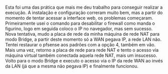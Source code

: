 Esta foi uma das prática que mais me deu trabalho para conseguir realizar a execução. A instalação e configuração correram muito bem, mas a partir do momento de tentar acessar a interface web, os problemas começaram. Primeiramente usei o comando para desabilitar o firewall como manda o figurino, logo em seguida coloco o IP no navegador, mas sem sucesso. Nova tentativa, mudo a placa de rede da minha máquina de rede NAT para modo Bridge, a partir deste momento só a WAN pegava IP, a rede LAN não. Tentei restaurar o pfsense aos padrões com a opção 4, também em vão. Mais uma vez, retorno a placa de rede para rede NAT e tento o acesso via máquina virtual também conectada aquela rede NAT, mais um insucesso. Volto para o modo Bridge e executo o acesso via o IP da rede WAN ao invés da LAN (já que a mesma não pegava IP) e finalmente funcionou.

<img src=""/>
